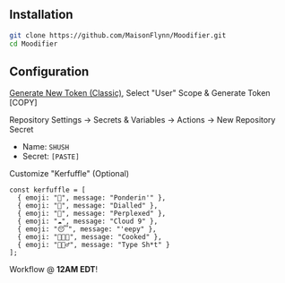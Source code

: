 ## Installation

```bash
git clone https://github.com/MaisonFlynn/Moodifier.git
cd Moodifier
```

## Configuration

[Generate New Token (Classic)](https://github.com/settings/tokens), Select "User" Scope & Generate Token [COPY]

Repository Settings → Secrets & Variables → Actions → New Repository Secret
- Name: `SHUSH`
- Secret: `[PASTE]`

Customize "Kerfuffle" (Optional)
```
const kerfuffle = [
  { emoji: "💭", message: "Ponderin'" },
  { emoji: "🎯", message: "Dialled" },
  { emoji: "🧩", message: "Perplexed" },
  { emoji: "☁️", message: "Cloud 9" },
  { emoji: "😴", message: "'eepy" },
  { emoji: "👨🏻‍🍳", message: "Cooked" },
  { emoji: "🧙🏻‍♂️", message: "Type Sh*t" }
];
```

Workflow @ **12AM EDT**!
